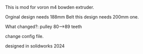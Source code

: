 This is mod for voron m4 bowden extruder. 

Orginal design needs 188mm Belt this design needs 200mm one. 

What changed?: pulley 80-->89 teeth

change config file. 



designed in solidworks 2024
